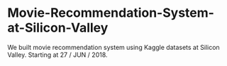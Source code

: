 # Movie-Recommendation-System-at-Silicon-Valley
We built movie recommendation system using Kaggle datasets at Silicon Valley. Starting at 27 / JUN / 2018.
